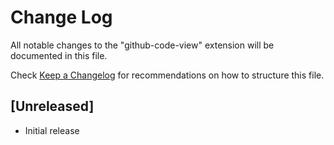 # Change Log

All notable changes to the "github-code-view" extension will be documented in this file.

Check [Keep a Changelog](http://keepachangelog.com/) for recommendations on how to structure this file.

## [Unreleased]

- Initial release